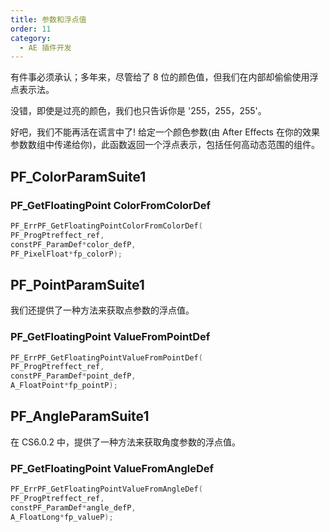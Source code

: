 ```yaml
---
title: 参数和浮点值
order: 11
category:
  - AE 插件开发
---
```


有件事必须承认；多年来，尽管给了 8 位的颜色值，但我们在内部却偷偷使用浮点表示法。

没错，即使是过亮的颜色，我们也只告诉你是 '255，255，255'。

好吧，我们不能再活在谎言中了! 给定一个颜色参数(由 After Effects 在你的效果参数数组中传递给你)，此函数返回一个浮点表示，包括任何高动态范围的组件。

## PF_ColorParamSuite1

### PF_GetFloatingPoint ColorFromColorDef

```cpp
PF_ErrPF_GetFloatingPointColorFromColorDef(
PF_ProgPtreffect_ref,
constPF_ParamDef*color_defP,
PF_PixelFloat*fp_colorP);
```

## PF_PointParamSuite1

我们还提供了一种方法来获取点参数的浮点值。

### PF_GetFloatingPoint ValueFromPointDef

```cpp
PF_ErrPF_GetFloatingPointValueFromPointDef(
PF_ProgPtreffect_ref,
constPF_ParamDef*point_defP,
A_FloatPoint*fp_pointP);
```

## PF_AngleParamSuite1

在 CS6.0.2 中，提供了一种方法来获取角度参数的浮点值。

### PF_GetFloatingPoint ValueFromAngleDef

```cpp
PF_ErrPF_GetFloatingPointValueFromAngleDef(
PF_ProgPtreffect_ref,
constPF_ParamDef*angle_defP,
A_FloatLong*fp_valueP);
```

